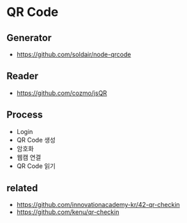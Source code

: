 # QR Code
## Generator
* https://github.com/soldair/node-qrcode

## Reader
* https://github.com/cozmo/jsQR

## Process
* Login
* QR Code 생성
* 암호화
* 웹캠 연결
* QR Code 읽기

## related
* https://github.com/innovationacademy-kr/42-qr-checkin
* https://github.com/kenu/qr-checkin
